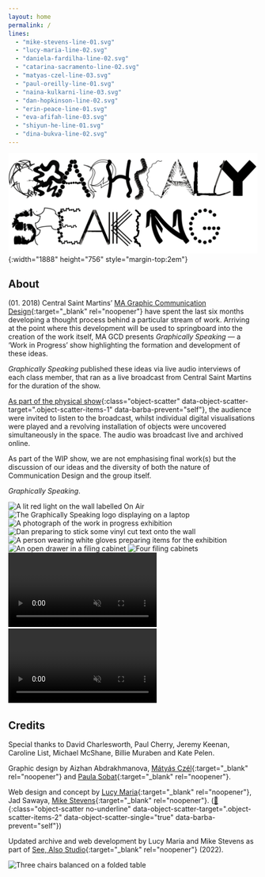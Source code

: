 ```yaml
---
layout: home
permalink: /
lines: 
  - "mike-stevens-line-01.svg"
  - "lucy-maria-line-02.svg"
  - "daniela-fardilha-line-02.svg"
  - "catarina-sacramento-line-02.svg"
  - "matyas-czel-line-03.svg"
  - "paul-oreilly-line-01.svg"
  - "naina-kulkarni-line-03.svg"
  - "dan-hopkinson-line-02.svg"
  - "erin-peace-line-01.svg"
  - "eva-afifah-line-03.svg"
  - "shiyun-he-line-01.svg"
  - "dina-bukva-line-02.svg"
---
```


![Graphically Speaking logo](/assets/logo.png){:width="1888" height="756" style="margin-top:2em"}

## About
(01. 2018) Central Saint Martins’ [MA Graphic Communication Design](https://www.arts.ac.uk/subjects/communication-and-graphic-design/postgraduate/ma-graphic-communication-design-csm){:target="_blank" rel="noopener"} have spent the last six months developing a thought process behind a particular stream of work. Arriving at the point where this development will be used to springboard into the creation of the work itself, MA GCD presents _Graphically Speaking_ — a ‘Work in Progress’ show highlighting the formation and development of these ideas.

_Graphically Speaking_ published these ideas via live audio interviews of each class member, that ran as a live broadcast from Central Saint Martins for the duration of the show.

[As part of the physical show](){:class="object-scatter" data-object-scatter-target=".object-scatter-items-1" data-barba-prevent="self"}, the audience were invited to listen to the broadcast, whilst individual digital visualisations were played and a revolving installation of objects were uncovered simultaneously in the space. The audio was broadcast live and archived online.

As part of the WIP show, we are not emphasising final work(s) but the discussion of our ideas and the diversity of both the nature of Communication Design and the group itself. 

_Graphically Speaking_.

<div class="object-scatter-items object-scatter-items-1">
<img alt="A lit red light on the wall labelled On Air" data-src="/assets/images/26065726_145725319461101_2245030498550153216_n_17900740276088273.jpeg">
<img alt="The Graphically Speaking logo displaying on a laptop" data-src="/assets/images/paula1.jpeg">
<img alt="A photograph of the work in progress exhibition" data-src="/assets/images/paula2.jpeg">
<img alt="Dan preparing to stick some vinyl cut text onto the wall" data-src="/assets/images/UNADJUSTEDNONRAW_thumb_7fb.jpg">
<img alt="A person wearing white gloves preparing items for the exhibition" data-src="/assets/images/UNADJUSTEDNONRAW_thumb_801.jpg">
<img alt="An open drawer in a filing cabinet" data-src="/assets/images/UNADJUSTEDNONRAW_thumb_803.jpg">
<img alt="Four filing cabinets" data-src="/assets/images/26067792_141577916517632_4648664789197783040_n_17845265113229192.jpeg">
<video data-src="" autoplay loop muted></video>
<video data-src="/assets/images/26215847_2034009583282493_4813282458927628288_n_17918427079044649.mp4" autoplay loop muted></video>
</div>

## Credits
Special thanks to David Charlesworth, Paul Cherry, Jeremy Keenan, Caroline List, Michael McShane, Billie Muraben and Kate Pelen.

Graphic design by Aizhan Abdrakhmanova, [Mátyás Czél](https://czelmatyas.com/){:target="_blank" rel="noopener"} and [Paula Sobat](https://www.paulasobat.com/){:target="_blank" rel="noopener"}.

Web design and concept by [Lucy Maria](http://lucymaria.co.uk/){:target="_blank" rel="noopener"}, Jad Sawaya, [Mike Stevens](https://www.mikestevens.co.uk/){:target="_blank" rel="noopener"}. ([👋](){:class="object-scatter no-underline" data-object-scatter-target=".object-scatter-items-2" data-object-scatter-single="true" data-barba-prevent="self"})

Updated archive and web development by Lucy Maria and Mike Stevens as part of [See, Also Studio](https://www.see-also.com/){:target="_blank" rel="noopener"} (2022).

<div class="object-scatter-items object-scatter-items-2">
<img alt="Three chairs balanced on a folded table" data-src="/assets/images/MLJ.jpg">
</div>
